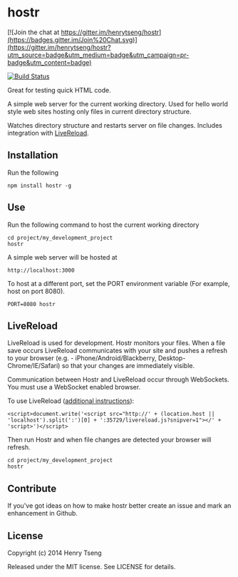 hostr
=====

[![Join the chat at https://gitter.im/henrytseng/hostr](https://badges.gitter.im/Join%20Chat.svg)](https://gitter.im/henrytseng/hostr?utm_source=badge&utm_medium=badge&utm_campaign=pr-badge&utm_content=badge)

[![Build Status](https://travis-ci.org/henrytseng/hostr.svg?branch=master)](https://github.com/henrytseng/hostr)


Great for testing quick HTML code.  

A simple web server for the current working directory.  Used for hello world style web sites hosting only files in current directory structure.

Watches directory structure and restarts server on file changes.  Includes integration with [LiveReload](http://livereload.com/).  



Installation
------------

Run the following

	npm install hostr -g



Use
----

Run the following command to host the current working directory

	cd project/my_development_project
	hostr
	
A simple web server will be hosted at 

	http://localhost:3000

To host at a different port, set the PORT environment variable (For example, host on port 8080).  

	PORT=8080 hostr



LiveReload
----------

LiveReload is used for development.  Hostr monitors your files.  When a file save occurs LiveReload communicates with your site and pushes a refresh to your browser (e.g. - iPhone/Android/Blackberry, Desktop-Chrome/IE/Safari) so that your changes are immediately visible.  

Communication between Hostr and LiveReload occur through WebSockets.  You must use a WebSocket enabled browser.  

To use LiveReload ([additional instructions](http://feedback.livereload.com/knowledgebase/articles/86180-how-do-i-add-the-script-tag-manually-)): 

	<script>document.write('<script src="http://' + (location.host || 'localhost').split(':')[0] + ':35729/livereload.js?snipver=1"></' + 'script>')</script>

Then run Hostr and when file changes are detected your browser will refresh.  

	cd project/my_development_project
	hostr



Contribute
----------

If you've got ideas on how to make hostr better create an issue and mark an enhancement in Github.  



License
-------

Copyright (c) 2014 Henry Tseng

Released under the MIT license. See LICENSE for details.